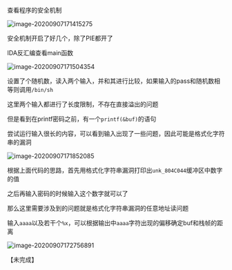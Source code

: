 查看程序的安全机制

![image-20200907171415275](https://static.hack1s.fun/images/2021/02/06/image-20200907171415275.png)

安全机制开启了好几个，除了PIE都开了

IDA反汇编查看main函数

![image-20200907171504354](https://static.hack1s.fun/images/2021/02/06/image-20200907171504354.png)

设置了个随机数，读入两个输入，并和其进行比较，如果输入的pass和随机数相等则调用`/bin/sh`

这里两个输入都进行了长度限制，不存在直接溢出的问题

但是看到在printf密码之前，有一个`printf(&buf)`的语句

尝试运行输入很长的内容，可以看到输入出现了一些问题，因此可能是格式化字符串的漏洞

![image-20200907171852085](https://static.hack1s.fun/images/2021/02/06/image-20200907171852085.png)

根据上面代码的思路，首先用格式化字符串漏洞打印出`unk_804C044`缓冲区中数字的值

之后再输入密码的时候输入这个数字就可以了

那么这里需要涉及到的问题就是格式化字符串漏洞的任意地址读问题

输入`aaaa`以及若干个`%x`，可以根据输出中`aaaa`字符出现的偏移确定buf和栈帧的距离

![image-20200907172756891](https://static.hack1s.fun/images/2021/02/06/image-20200907172756891.png)

【未完成】